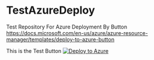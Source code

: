 # TestAzureDeploy
Test Repository For Azure Deployment By Button
https://docs.microsoft.com/en-us/azure/azure-resource-manager/templates/deploy-to-azure-button

This is the Test Button
[![Deploy to Azure](https://aka.ms/deploytoazurebutton)](https%3A%2F%2Fraw.githubusercontent.com%2FMikeAinOz%2FTestAzureDeploy%2Fmain%2FDeployResourceGroup.json)
